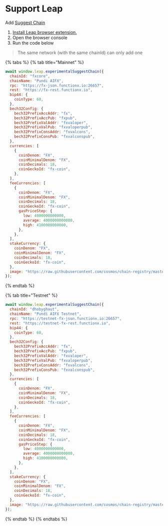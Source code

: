 # Support Leap

Add [Suggest Chain](https://docs.leapwallet.io/cosmos/for-dapps-connect-to-leap/suggest-chain-add-leap-to-a-non-native-chain)

1. [Install Leap browser extension.](https://www.leapwallet.io/cosmos)
2. Open the browser console
3. Run the code below

> The same network (with the same chainId) can only add one

{% tabs %}
{% tab title="Mainnet" %}
```javascript
await window.leap.experimentalSuggestChain({
  chainId: "fxcore",
  chainName: "Pundi AIFX",
  rpc: "https://fx-json.functionx.io:26657",
  rest: "https://fx-rest.functionx.io",
  bip44: {
    coinType: 60,
  },
  bech32Config: {
    bech32PrefixAccAddr: "fx",
    bech32PrefixAccPub: "fxpub",
    bech32PrefixValAddr: "fxvaloper",
    bech32PrefixValPub: "fxvaloperpub",
    bech32PrefixConsAddr: "fxvalcons",
    bech32PrefixConsPub: "fxvalconspub",
  },
  currencies: [
    {
      coinDenom: "FX",
      coinMinimalDenom: "FX",
      coinDecimals: 18,
      coinGeckoId: "fx-coin",
    },
  ],
  feeCurrencies: [
    {
      coinDenom: "FX",
      coinMinimalDenom: "FX",
      coinDecimals: 18,
      coinGeckoId: "fx-coin",
      gasPriceStep: {
        low: 4000000000000,
        average: 4000000000000,
        high: 4100000000000,
      },
    },
  ],
  stakeCurrency: {
    coinDenom: "FX",
    coinMinimalDenom: "FX",
    coinDecimals: 18,
    coinGeckoId: "fx-coin",
  }, 
  image: "https://raw.githubusercontent.com/cosmos/chain-registry/master/fxcore/images/fx.svg",
});
```
{% endtab %}

{% tab title="Testnet" %}
```javascript
await window.leap.experimentalSuggestChain({
  chainId: "dhobyghaut",
  chainName: "Pundi AIFX Testnet",
  rpc: "https://testnet-fx-json.functionx.io:26657",
  rest: "https://testnet-fx-rest.functionx.io",
  bip44: {
    coinType: 60,
  },
  bech32Config: {
    bech32PrefixAccAddr: "fx",
    bech32PrefixAccPub: "fxpub",
    bech32PrefixValAddr: "fxvaloper",
    bech32PrefixValPub: "fxvaloperpub",
    bech32PrefixConsAddr: "fxvalcons",
    bech32PrefixConsPub: "fxvalconspub",
  },
  currencies: [
    {
      coinDenom: "FX",
      coinMinimalDenom: "FX",
      coinDecimals: 18,
      coinGeckoId: "fx-coin",
    },
  ],
  feeCurrencies: [
    {
      coinDenom: "FX",
      coinMinimalDenom: "FX",
      coinDecimals: 18,
      coinGeckoId: "fx-coin",
      gasPriceStep: {
        low: 4000000000000,
        average: 4000000000000,
        high: 4100000000000,
      },
    },
  ],
  stakeCurrency: {
    coinDenom: "FX",
    coinMinimalDenom: "FX",
    coinDecimals: 18,
    coinGeckoId: "fx-coin",
  },
  image: "https://raw.githubusercontent.com/cosmos/chain-registry/master/fxcore/images/fx.svg",
});
```
{% endtab %}
{% endtabs %}
